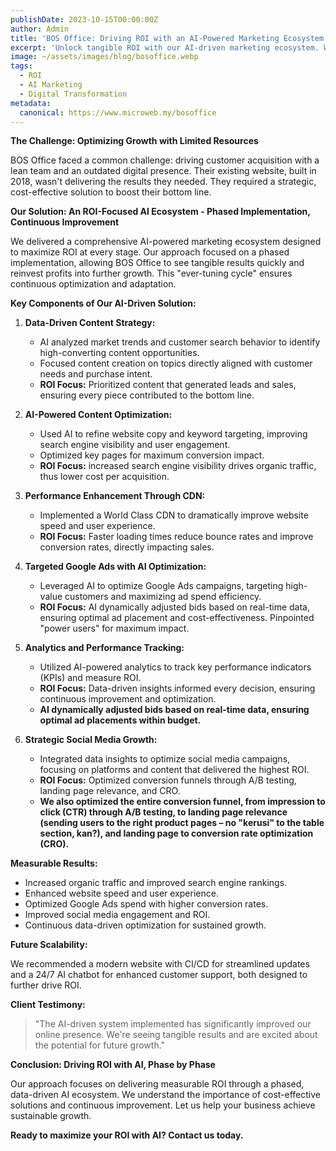 ```yaml
---
publishDate: 2023-10-15T00:00:00Z
author: Admin
title: 'BOS Office: Driving ROI with an AI-Powered Marketing Ecosystem - Scalable Growth, Measurable Results'
excerpt: 'Unlock tangible ROI with our AI-driven marketing ecosystem. We helped BOS Office transform their digital presence, boosting traffic and conversions through a phased, data-backed approach. Discover how our ever-tuning AI cycle delivers sustainable growth.'
image: ~/assets/images/blog/bosoffice.webp
tags:
  - ROI
  - AI Marketing
  - Digital Transformation
metadata:
  canonical: https://www.microweb.my/bosoffice
---
```


**The Challenge: Optimizing Growth with Limited Resources**

BOS Office faced a common challenge: driving customer acquisition with a lean team and an outdated digital presence. Their existing website, built in 2018, wasn't delivering the results they needed. They required a strategic, cost-effective solution to boost their bottom line.

**Our Solution: An ROI-Focused AI Ecosystem - Phased Implementation, Continuous Improvement**

We delivered a comprehensive AI-powered marketing ecosystem designed to maximize ROI at every stage. Our approach focused on a phased implementation, allowing BOS Office to see tangible results quickly and reinvest profits into further growth. This "ever-tuning cycle" ensures continuous optimization and adaptation.

**Key Components of Our AI-Driven Solution:**

1.  **Data-Driven Content Strategy:**
    * AI analyzed market trends and customer search behavior to identify high-converting content opportunities.
    * Focused content creation on topics directly aligned with customer needs and purchase intent.
    * **ROI Focus:** Prioritized content that generated leads and sales, ensuring every piece contributed to the bottom line.

2.  **AI-Powered Content Optimization:**
    * Used AI to refine website copy and keyword targeting, improving search engine visibility and user engagement.
    * Optimized key pages for maximum conversion impact.
    * **ROI Focus:** increased search engine visibility drives organic traffic, thus lower cost per acquisition.

3.  **Performance Enhancement Through CDN:**
    * Implemented a World Class CDN to dramatically improve website speed and user experience.
    * **ROI Focus:** Faster loading times reduce bounce rates and improve conversion rates, directly impacting sales.

4.  **Targeted Google Ads with AI Optimization:**
    * Leveraged AI to optimize Google Ads campaigns, targeting high-value customers and maximizing ad spend efficiency.
    * **ROI Focus:** AI dynamically adjusted bids based on real-time data, ensuring optimal ad placement and cost-effectiveness. Pinpointed "power users" for maximum impact.

5.  **Analytics and Performance Tracking:**
    * Utilized AI-powered analytics to track key performance indicators (KPIs) and measure ROI.
    * **ROI Focus:** Data-driven insights informed every decision, ensuring continuous improvement and optimization.
    * **AI dynamically adjusted bids based on real-time data, ensuring optimal ad placements within budget.**

6.  **Strategic Social Media Growth:**
    * Integrated data insights to optimize social media campaigns, focusing on platforms and content that delivered the highest ROI.
    * **ROI Focus:** Optimized conversion funnels through A/B testing, landing page relevance, and CRO.
    * **We also optimized the entire conversion funnel, from impression to click (CTR) through A/B testing, to landing page relevance (sending users to the right product pages – no "kerusi" to the table section, kan?), and landing page to conversion rate optimization (CRO).**

**Measurable Results:**

* Increased organic traffic and improved search engine rankings.
* Enhanced website speed and user experience.
* Optimized Google Ads spend with higher conversion rates.
* Improved social media engagement and ROI.
* Continuous data-driven optimization for sustained growth.

**Future Scalability:**

We recommended a modern website with CI/CD for streamlined updates and a 24/7 AI chatbot for enhanced customer support, both designed to further drive ROI.

**Client Testimony:**

>   "The AI-driven system implemented has significantly improved our online presence. We're seeing tangible results and are excited about the potential for future growth."

**Conclusion: Driving ROI with AI, Phase by Phase**

Our approach focuses on delivering measurable ROI through a phased, data-driven AI ecosystem. We understand the importance of cost-effective solutions and continuous improvement. Let us help your business achieve sustainable growth.

**Ready to maximize your ROI with AI? Contact us today.**